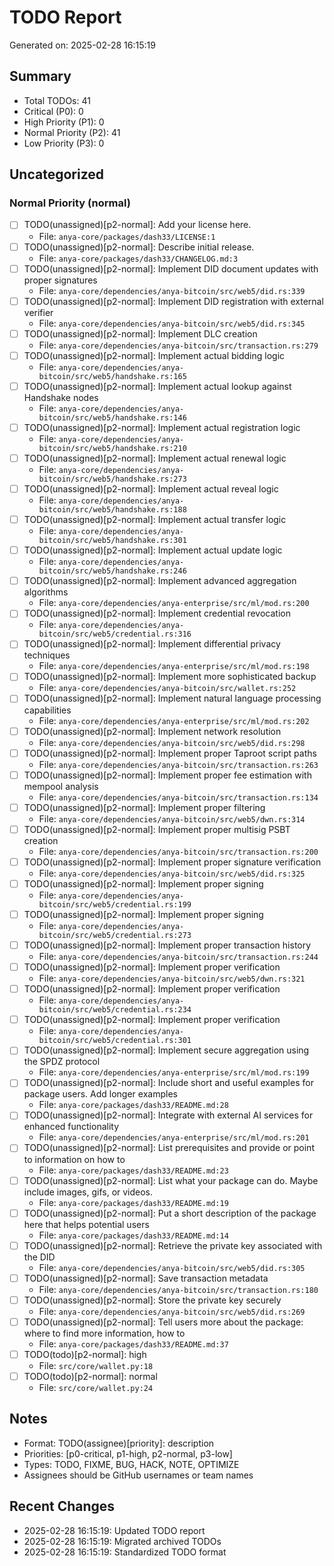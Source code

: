 # TODO Report
Generated on: 2025-02-28 16:15:19

## Summary
- Total TODOs: 41
- Critical (P0): 0
- High Priority (P1): 0
- Normal Priority (P2): 41
- Low Priority (P3): 0

## Uncategorized

### Normal Priority (normal)

- [ ] TODO(unassigned)[p2-normal]: Add your license here.
  - File: `anya-core/packages/dash33/LICENSE:1`
- [ ] TODO(unassigned)[p2-normal]: Describe initial release.
  - File: `anya-core/packages/dash33/CHANGELOG.md:3`
- [ ] TODO(unassigned)[p2-normal]: Implement DID document updates with proper signatures
  - File: `anya-core/dependencies/anya-bitcoin/src/web5/did.rs:339`
- [ ] TODO(unassigned)[p2-normal]: Implement DID registration with external verifier
  - File: `anya-core/dependencies/anya-bitcoin/src/web5/did.rs:345`
- [ ] TODO(unassigned)[p2-normal]: Implement DLC creation
  - File: `anya-core/dependencies/anya-bitcoin/src/transaction.rs:279`
- [ ] TODO(unassigned)[p2-normal]: Implement actual bidding logic
  - File: `anya-core/dependencies/anya-bitcoin/src/web5/handshake.rs:165`
- [ ] TODO(unassigned)[p2-normal]: Implement actual lookup against Handshake nodes
  - File: `anya-core/dependencies/anya-bitcoin/src/web5/handshake.rs:146`
- [ ] TODO(unassigned)[p2-normal]: Implement actual registration logic
  - File: `anya-core/dependencies/anya-bitcoin/src/web5/handshake.rs:210`
- [ ] TODO(unassigned)[p2-normal]: Implement actual renewal logic
  - File: `anya-core/dependencies/anya-bitcoin/src/web5/handshake.rs:273`
- [ ] TODO(unassigned)[p2-normal]: Implement actual reveal logic
  - File: `anya-core/dependencies/anya-bitcoin/src/web5/handshake.rs:188`
- [ ] TODO(unassigned)[p2-normal]: Implement actual transfer logic
  - File: `anya-core/dependencies/anya-bitcoin/src/web5/handshake.rs:301`
- [ ] TODO(unassigned)[p2-normal]: Implement actual update logic
  - File: `anya-core/dependencies/anya-bitcoin/src/web5/handshake.rs:246`
- [ ] TODO(unassigned)[p2-normal]: Implement advanced aggregation algorithms
  - File: `anya-core/dependencies/anya-enterprise/src/ml/mod.rs:200`
- [ ] TODO(unassigned)[p2-normal]: Implement credential revocation
  - File: `anya-core/dependencies/anya-bitcoin/src/web5/credential.rs:316`
- [ ] TODO(unassigned)[p2-normal]: Implement differential privacy techniques
  - File: `anya-core/dependencies/anya-enterprise/src/ml/mod.rs:198`
- [ ] TODO(unassigned)[p2-normal]: Implement more sophisticated backup
  - File: `anya-core/dependencies/anya-bitcoin/src/wallet.rs:252`
- [ ] TODO(unassigned)[p2-normal]: Implement natural language processing capabilities
  - File: `anya-core/dependencies/anya-enterprise/src/ml/mod.rs:202`
- [ ] TODO(unassigned)[p2-normal]: Implement network resolution
  - File: `anya-core/dependencies/anya-bitcoin/src/web5/did.rs:298`
- [ ] TODO(unassigned)[p2-normal]: Implement proper Taproot script paths
  - File: `anya-core/dependencies/anya-bitcoin/src/transaction.rs:263`
- [ ] TODO(unassigned)[p2-normal]: Implement proper fee estimation with mempool analysis
  - File: `anya-core/dependencies/anya-bitcoin/src/transaction.rs:134`
- [ ] TODO(unassigned)[p2-normal]: Implement proper filtering
  - File: `anya-core/dependencies/anya-bitcoin/src/web5/dwn.rs:314`
- [ ] TODO(unassigned)[p2-normal]: Implement proper multisig PSBT creation
  - File: `anya-core/dependencies/anya-bitcoin/src/transaction.rs:200`
- [ ] TODO(unassigned)[p2-normal]: Implement proper signature verification
  - File: `anya-core/dependencies/anya-bitcoin/src/web5/did.rs:325`
- [ ] TODO(unassigned)[p2-normal]: Implement proper signing
  - File: `anya-core/dependencies/anya-bitcoin/src/web5/credential.rs:199`
- [ ] TODO(unassigned)[p2-normal]: Implement proper signing
  - File: `anya-core/dependencies/anya-bitcoin/src/web5/credential.rs:273`
- [ ] TODO(unassigned)[p2-normal]: Implement proper transaction history
  - File: `anya-core/dependencies/anya-bitcoin/src/transaction.rs:244`
- [ ] TODO(unassigned)[p2-normal]: Implement proper verification
  - File: `anya-core/dependencies/anya-bitcoin/src/web5/dwn.rs:321`
- [ ] TODO(unassigned)[p2-normal]: Implement proper verification
  - File: `anya-core/dependencies/anya-bitcoin/src/web5/credential.rs:234`
- [ ] TODO(unassigned)[p2-normal]: Implement proper verification
  - File: `anya-core/dependencies/anya-bitcoin/src/web5/credential.rs:301`
- [ ] TODO(unassigned)[p2-normal]: Implement secure aggregation using the SPDZ protocol
  - File: `anya-core/dependencies/anya-enterprise/src/ml/mod.rs:199`
- [ ] TODO(unassigned)[p2-normal]: Include short and useful examples for package users. Add longer examples
  - File: `anya-core/packages/dash33/README.md:28`
- [ ] TODO(unassigned)[p2-normal]: Integrate with external AI services for enhanced functionality
  - File: `anya-core/dependencies/anya-enterprise/src/ml/mod.rs:201`
- [ ] TODO(unassigned)[p2-normal]: List prerequisites and provide or point to information on how to
  - File: `anya-core/packages/dash33/README.md:23`
- [ ] TODO(unassigned)[p2-normal]: List what your package can do. Maybe include images, gifs, or videos.
  - File: `anya-core/packages/dash33/README.md:19`
- [ ] TODO(unassigned)[p2-normal]: Put a short description of the package here that helps potential users
  - File: `anya-core/packages/dash33/README.md:14`
- [ ] TODO(unassigned)[p2-normal]: Retrieve the private key associated with the DID
  - File: `anya-core/dependencies/anya-bitcoin/src/web5/did.rs:305`
- [ ] TODO(unassigned)[p2-normal]: Save transaction metadata
  - File: `anya-core/dependencies/anya-bitcoin/src/transaction.rs:180`
- [ ] TODO(unassigned)[p2-normal]: Store the private key securely
  - File: `anya-core/dependencies/anya-bitcoin/src/web5/did.rs:269`
- [ ] TODO(unassigned)[p2-normal]: Tell users more about the package: where to find more information, how to
  - File: `anya-core/packages/dash33/README.md:37`
- [ ] TODO(todo)[p2-normal]: high
  - File: `src/core/wallet.py:18`
- [ ] TODO(todo)[p2-normal]: normal
  - File: `src/core/wallet.py:24`

## Notes
- Format: TODO(assignee)[priority]: description
- Priorities: [p0-critical, p1-high, p2-normal, p3-low]
- Types: TODO, FIXME, BUG, HACK, NOTE, OPTIMIZE
- Assignees should be GitHub usernames or team names

## Recent Changes
- 2025-02-28 16:15:19: Updated TODO report
- 2025-02-28 16:15:19: Migrated archived TODOs
- 2025-02-28 16:15:19: Standardized TODO format
